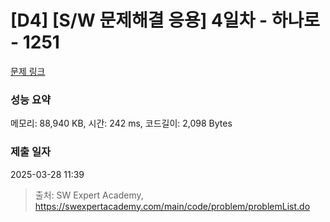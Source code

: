 # [D4] [S/W 문제해결 응용] 4일차 - 하나로 - 1251 

[문제 링크](https://swexpertacademy.com/main/code/problem/problemDetail.do?contestProbId=AV15StKqAQkCFAYD) 

### 성능 요약

메모리: 88,940 KB, 시간: 242 ms, 코드길이: 2,098 Bytes

### 제출 일자

2025-03-28 11:39



> 출처: SW Expert Academy, https://swexpertacademy.com/main/code/problem/problemList.do